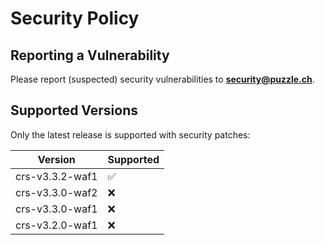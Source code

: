# Security Policy

## Reporting a Vulnerability

Please report (suspected) security vulnerabilities to
**[security@puzzle.ch](mailto:security@puzzle.ch)**. 

## Supported Versions

Only the latest release is supported with security patches:

| Version         | Supported          |
| --------------  | ------------------ |
| crs-v3.3.2-waf1 | :white_check_mark: |
| crs-v3.3.0-waf2 | :x:                |
| crs-v3.3.0-waf1 | :x:                |
| crs-v3.2.0-waf1 | :x:                |
